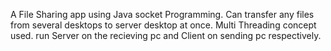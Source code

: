A File Sharing app using Java socket Programming.
Can transfer any files from several desktops to server desktop at once.
Multi Threading concept used.
run Server on the recieving pc and Client on sending pc respectively.
